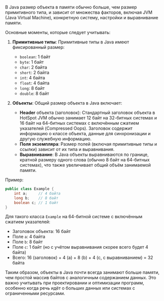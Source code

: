 В Java размер объекта в памяти обычно больше, чем размер примитивного типа, и зависит от множества факторов, включая JVM (Java Virtual Machine), конкретную систему, настройки и выравнивание памяти. 

Основные моменты, которые следует учитывать:

1. **Примитивные типы**:
   Примитивные типы в Java имеют фиксированный размер:
   - `boolean`: 1 байт
   - `byte`: 1 байт
   - `char`: 2 байта
   - `short`: 2 байта
   - `int`: 4 байта
   - `float`: 4 байта
   - `long`: 8 байт
   - `double`: 8 байт

2. **Объекты**:
   Общий размер объекта в Java включает:
   - **Header** объекта (заголовок): Стандартный заголовок объекта в HotSpot JVM обычно занимает 12 байт на 32-битных системах и 16 байт на 64-битных системах с включённым сжатием указателей (Compressed Oops). Заголовок содержит информацию о классе объекта, данные для синхронизации и другую служебную информацию.
   - **Поля экземпляра**: Размер полей (включая примитивные типы и ссылки) зависит от их типа и выравнивания.
   - **Выравнивание**: В Java объекты выравниваются по границе, кратной размеру одного слова (обычно 8 байт на 64-битных системах), что также увеличивает общий объём занимаемой памяти.

Пример:
```java
public class Example {
    int a;     // 4 байта
    long b;    // 8 байт
    boolean c; // 1 байт
}
```
Для такого класса `Example` на 64-битной системе с включённым сжатием указателей:
- Заголовок объекта: 16 байт
- Поле `a`: 4 байта
- Поле `b`: 8 байт
- Поле `c`: 1 байт (но с учётом выравнивания скорее всего будет 4 байта)
- Всего: 16 (заголовок) + 4 (a) + 8 (b) + 4 (c, с выравниванием) = 32 байта

Таким образом, объекты в Java почти всегда занимают больше памяти, чем простой массив байтов с аналогичным содержанием данных. Это важно учитывать при проектировании и оптимизации программ, особенно когда речь идёт о больших данных или системах с ограниченными ресурсами.